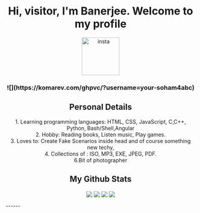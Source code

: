 <h1 align="center">Hi, visitor, I'm Banerjee. Welcome to my profile</h1>
<p align="center">
	<a href="https://www.instagram.com/debugginglife_02/" target="blank"
		><img
			align="center"
			src="https://encrypted-tbn0.gstatic.com/images?q=tbn:ANd9GcTjPiD9d7LK2UK72ECs4DX5cJ1sH4x6UQBKRg&usqp=CAU"
			alt="insta"
			height="100"
			width="100"
	/></a>
</p>

<h3 align="center"A student who can just code..</h3>
![](https://komarev.com/ghpvc/?username=your-soham4abc)
<p align="center">
	
		
		

	
</p>
<h2 align="center">Personal Details</h2>
<p align="center">
	1. Learning programming languages: HTML, CSS, JavaScript, C,C++, Python,
	Bash/Shell,Angular<br>
	2. Hobby: Reading books, Listen music, Play games.<br> 3. Loves to: Create Fake Scenarios inside head and of course something new techy, <br> 4. Collections of : 
	ISO, MP3, EXE, JPEG, PDF.<br>
	6.Bit of photographer<br> 

</p>
<h2 align="center">My Github Stats</h2>
<p align="center">
	<img
		align="center"
		src="https://github-readme-stats.vercel.app/api/top-langs/?username=soham4abc&&layout=compact&bg_color=0,73FA79,73FDFF,7A81FF&theme=graywhite"
	/>
	<img
		align="center"
		src="https://github-readme-stats.vercel.app/api?username=soham4abc&count_private=true&show_icons=trueline_height=21&bg_color=0,EC6C6C,FFD479,FFFC79,73FA79&theme=graywhite"
	/>
	<img align="center" src="https://github-readme-streak-stats.herokuapp.com/?user=soham4abc&theme=dracula">
	<img
		align="center"
		src="https://github-profile-trophy.vercel.app/?username=soham4abc&theme=onedark"
	/>
</p>
------ 
